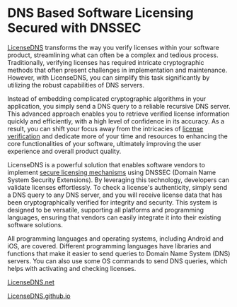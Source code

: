 
# DNS Based Software Licensing Secured with DNSSEC

[LicenseDNS](https://www.LicenseDNS.net/) transforms the way you verify licenses within your software product, streamlining what can often be a complex and tedious process. Traditionally, verifying licenses has required intricate cryptographic methods that often present challenges in implementation and maintenance. However, with LicenseDNS, you can simplify this task significantly by utilizing the robust capabilities of DNS servers. 

Instead of embedding complicated cryptographic algorithms in your application, you simply send a DNS query to a reliable recursive DNS server. This advanced approach enables you to retrieve verified license information quickly and efficiently, with a high level of confidence in its accuracy. As a result, you can shift your focus away from the intricacies of [license verification](https://www.LicenseDNS.net/how-it-works/) and dedicate more of your time and resources to enhancing the core functionalities of your software, ultimately improving the user experience and overall product quality.

LicenseDNS is a powerful solution that enables software vendors to implement [secure licensing mechanisms](https://www.licensedns.net/blog/dns-based-licensing-implementation/) using DNSSEC (Domain Name System Security Extensions). By leveraging this technology, developers can validate licenses effortlessly. To check a license's authenticity, simply send a DNS query to any DNS server, and you will receive license data that has been cryptographically verified for integrity and security. This system is designed to be versatile, supporting all platforms and programming languages, ensuring that vendors can easily integrate it into their existing software solutions.

All programming languages and operating systems, including Android and iOS, are covered. Different programming languages have libraries and functions that make it easier to send queries to Domain Name System (DNS) servers. You can also use some OS commands to send DNS queries, which helps with activating and checking licenses.

[LicenseDNS.net](https://www.LicenseDNS.net/)

[LicenseDNS.github.io](https://LicenseDNS.github.io/)
